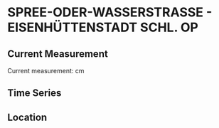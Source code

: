 # SPREE-ODER-WASSERSTRASSE - EISENHÜTTENSTADT SCHL. OP

## Current Measurement

Current measurement: <Value topic="rivers/pegel-online/SOW/EISENHUETTENSTADT-SCHL.-OP/measurementValue"/> cm

## Time Series

<TimeSeries topic="rivers/pegel-online/SOW/EISENHUETTENSTADT-SCHL.-OP/measurementValue" period="week" />

## Location

<WorldMap>
  <Marker lat="52.13216694529546" lon="14.65220874757023" labelTopic="rivers/pegel-online/SOW/EISENHUETTENSTADT-SCHL.-OP/measurementValue" />
</WorldMap>
